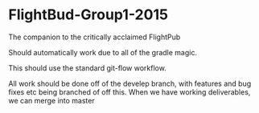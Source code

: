 # FlightBud-Group1-2015
The companion to the critically acclaimed FlightPub


Should automatically work due to all of the gradle magic.

This should use the standard git-flow workflow.

All work should be done off of the develep branch, with features and bug fixes etc being branched of off this. When we have working deliverables, we can merge into master

